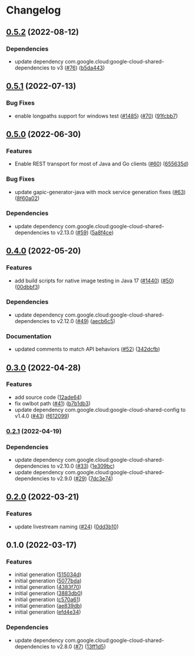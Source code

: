 # Changelog

## [0.5.2](https://github.com/googleapis/java-video-live-stream/compare/v0.5.1...v0.5.2) (2022-08-12)


### Dependencies

* update dependency com.google.cloud:google-cloud-shared-dependencies to v3 ([#76](https://github.com/googleapis/java-video-live-stream/issues/76)) ([b5da443](https://github.com/googleapis/java-video-live-stream/commit/b5da44333be562893c3baa6b11fc468d38ebd13a))

## [0.5.1](https://github.com/googleapis/java-video-live-stream/compare/v0.5.0...v0.5.1) (2022-07-13)


### Bug Fixes

* enable longpaths support for windows test ([#1485](https://github.com/googleapis/java-video-live-stream/issues/1485)) ([#70](https://github.com/googleapis/java-video-live-stream/issues/70)) ([91fcbb7](https://github.com/googleapis/java-video-live-stream/commit/91fcbb738c805e720a0060cc98a9188d899673b8))

## [0.5.0](https://github.com/googleapis/java-video-live-stream/compare/v0.4.0...v0.5.0) (2022-06-30)


### Features

* Enable REST transport for most of Java and Go clients ([#60](https://github.com/googleapis/java-video-live-stream/issues/60)) ([655635d](https://github.com/googleapis/java-video-live-stream/commit/655635df1f618f9b2c4c48f2a8ea991396742c39))


### Bug Fixes

* update gapic-generator-java with mock service generation fixes ([#63](https://github.com/googleapis/java-video-live-stream/issues/63)) ([8f60a02](https://github.com/googleapis/java-video-live-stream/commit/8f60a02c70b96af47064120bf2cd944f7ee8b109))


### Dependencies

* update dependency com.google.cloud:google-cloud-shared-dependencies to v2.13.0 ([#59](https://github.com/googleapis/java-video-live-stream/issues/59)) ([5a8f4ce](https://github.com/googleapis/java-video-live-stream/commit/5a8f4ceeecee0e29afbbaeaced60b2097704056d))

## [0.4.0](https://github.com/googleapis/java-video-live-stream/compare/v0.3.0...v0.4.0) (2022-05-20)


### Features

* add build scripts for native image testing in Java 17 ([#1440](https://github.com/googleapis/java-video-live-stream/issues/1440)) ([#50](https://github.com/googleapis/java-video-live-stream/issues/50)) ([00dbbf3](https://github.com/googleapis/java-video-live-stream/commit/00dbbf3937898b8a8ae2622ff5539f9b8a935036))


### Dependencies

* update dependency com.google.cloud:google-cloud-shared-dependencies to v2.12.0 ([#49](https://github.com/googleapis/java-video-live-stream/issues/49)) ([aecb6c5](https://github.com/googleapis/java-video-live-stream/commit/aecb6c5a993d13fc85e58b9336a1f31b58fa99dd))


### Documentation

* updated comments to match API behaviors ([#52](https://github.com/googleapis/java-video-live-stream/issues/52)) ([342dcfb](https://github.com/googleapis/java-video-live-stream/commit/342dcfbd3f1bafda9025771bc12af84a35e5d36e))

## [0.3.0](https://github.com/googleapis/java-video-live-stream/compare/v0.2.1...v0.3.0) (2022-04-28)


### Features

* add source code ([12ade64](https://github.com/googleapis/java-video-live-stream/commit/12ade64a93b27d8caecebd2afb3d1bf23340d526))
* fix owlbot path ([#41](https://github.com/googleapis/java-video-live-stream/issues/41)) ([b7b1db3](https://github.com/googleapis/java-video-live-stream/commit/b7b1db38baa047a65903b7fa4f4e77c938a478ab))
* update dependency com.google.cloud:google-cloud-shared-config to v1.4.0 ([#43](https://github.com/googleapis/java-video-live-stream/issues/43)) ([f612099](https://github.com/googleapis/java-video-live-stream/commit/f6120995d96a757f226ec83e50757a6b4648a5b0))

### [0.2.1](https://github.com/googleapis/java-video-live-stream/compare/v0.2.0...v0.2.1) (2022-04-19)


### Dependencies

* update dependency com.google.cloud:google-cloud-shared-dependencies to v2.10.0 ([#33](https://github.com/googleapis/java-video-live-stream/issues/33)) ([1e309bc](https://github.com/googleapis/java-video-live-stream/commit/1e309bcc85598daacd443404fe6dfa902474b413))
* update dependency com.google.cloud:google-cloud-shared-dependencies to v2.9.0 ([#29](https://github.com/googleapis/java-video-live-stream/issues/29)) ([7dc3e74](https://github.com/googleapis/java-video-live-stream/commit/7dc3e745af2087b97c4449c9c96086a88a646448))

## [0.2.0](https://github.com/googleapis/java-video-live-stream/compare/v0.1.0...v0.2.0) (2022-03-21)


### Features

* update livestream naming ([#24](https://github.com/googleapis/java-video-live-stream/issues/24)) ([0dd3b10](https://github.com/googleapis/java-video-live-stream/commit/0dd3b1046e8cb93d613ff87808b25bd859680967))

## 0.1.0 (2022-03-17)


### Features

* initial generation ([515034d](https://github.com/googleapis/java-video-live-stream/commit/515034de333a01c4628355a5c3cdf90df911db60))
* initial generation ([5077bda](https://github.com/googleapis/java-video-live-stream/commit/5077bda07f338d85dad6b3b93d18cb589e6109b8))
* initial generation ([4383f70](https://github.com/googleapis/java-video-live-stream/commit/4383f7080229d63ebd9a64721aa030aa068988f3))
* initial generation ([3883db0](https://github.com/googleapis/java-video-live-stream/commit/3883db09904220441a46e551c523ea8b1fb7be34))
* initial generation ([c570a61](https://github.com/googleapis/java-video-live-stream/commit/c570a61015418a0671c491a4735d1280730c8334))
* initial generation ([ae839db](https://github.com/googleapis/java-video-live-stream/commit/ae839db28e22e2cc755586e8841f9f86e266ee16))
* initial generation ([efd4e34](https://github.com/googleapis/java-video-live-stream/commit/efd4e34ea0f5e9c8a7d811fc8716d57c54255e5f))


### Dependencies

* update dependency com.google.cloud:google-cloud-shared-dependencies to v2.8.0 ([#7](https://github.com/googleapis/java-video-live-stream/issues/7)) ([13ff1d5](https://github.com/googleapis/java-video-live-stream/commit/13ff1d5d4fb783700052468e9637b10d5df0a97b))
